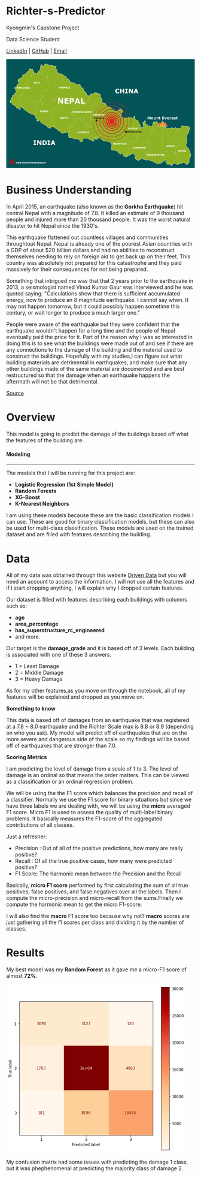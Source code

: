 # Richter-s-Predictor
Kyongmin's Capstone Project

Data Science Student 

[LinkedIn](https://www.linkedin.com/in/kyongminso/) | [GitHub](https://github.com/kyongminso) | [Email](mailto:kyongminso@gmail.com)

<img src= "Images/nepal-quake-map-data.jpeg">

# Business Understanding
In April 2015, an earthquake (also known as the **Gorkha Earthquake**) hit central Nepal with a magnitude of 7.8. It killed an estimate of 9 thousand people and injured more than 20 thousand people. It was the worst natural disaster to hit Nepal since the 1930's. 

This earthquake flattened out countless villages and communities throughtout Nepal. Nepal is already one of the poorest Asian countries with a GDP of about $20 billion dollars and had no abilities to reconstruct themselves needing to rely on foreign aid to get back up on their feet. This country was absolutely not prepared for this catastrophe and they paid massively for their consequences for not being prepared.


Something that intrigued me was that that 2 years prior to the earthquake in 2013, a seismologist named Vinod Kumar Gaur was interviewed and he was quoted saying: "Calculations show that there is sufficient accumulated energy, now to produce an 8 magnitude earthquake. I cannot say when. It may not happen tomorrow, but it could possibly happen sometime this century, or wait longer to produce a much larger one." 

People were aware of the earthquake but they were confident that the earthquake wouldn't happen for a long time and the people of Nepal eventually paid the price for it. Part of the reason why I was so interested in doing this is to see what the buildings were made out of and see if there are any connections to the damage of the building and the material used to construct the buildings. Hopefully with my studies,I can figure out what building materials are detrimental in earthquakes, and make sure that any other buildings made of the same material are documented and are best restructured so that the damage when an earthquake happens the aftermath will not be that detrimental.

[Source](https://en.wikipedia.org/wiki/April_2015_Nepal_earthquake)

# Overview 
This model is going to predict the damage of the buildings based off what the features of the building are. 

#### **Modeling** 
------------------------
The models that I will be running for this project are: 

- **Logistic Regression (1st Simple Model)** 
- **Random Forests**
- **XG-Boost** 
- **K-Nearest Neighbors**


I am using these models because these are the basic classification models I can use. These are good for binary classification models, but these can also be used for multi-class classification. These models are used on the trained dataset and are filled with features describing the building.


# Data
All of my data was obtained through this website [Driven Data](https://www.drivendata.org/competitions/57/nepal-earthquake/) but you will need an account to access the information. I will not use all the features and if I start dropping anything, I will explain why I dropped certain features.


Our dataset is filled with features describing each buildings with columns such as: 
- **age**
- **area_percentage**
- **has_superstructure_rc_engineered**
- and more.

Our target is the **damage_grade** and it is based off of 3 levels. Each building is associated with one of these 3 answers.
- 1 = Least Damage 
- 2 = Middle Damage 
- 3 = Heavy Damage 


As for my other features,as you move on through the notebook, all of my features will be explained and dropped as you move on. 


**Something to know**

This data is based off of damages from an earthquake that was registered at a 7.8 ~ 8.0 earthquake and the Richter Scale max is 8.8 or 8.9 (depending on who you ask). My model will predict off of earthquakes that are on the more severe and dangerous side of the scale so my findings will be based off of earthquakes that are stronger than 7.0. 

**Scoring Metrics**

I am predicting the level of damage from a scale of 1 to 3. The level of damage is an ordinal so that means the order matters. This can be viewed as a classification or an ordinal regression problem.

We will be using the the F1 score which balances the precision and recall of a classifier. Normally we use the F1 score for binary situations but since we have three labels we are dealing with, we will be using the **micro** averaged F1 score. Micro F1 is used to assess the quality of multi-label binary problems. It basically measures the F1-score of the aggregated contributions of all classes. 

Just a refresher: 
- Precision : Out of all of the positive predictions, how many are really positive?
- Recall : Of all the true positive cases, how many were predicted positive? 
- F1 Score: The harmonic mean between the Precision and the Recall 

Basically, **micro F1 score** performed by first calculating the sum of all true positives, false positives, and false negatives over all the labels. Then I compute the micro-precision and micro-recall from the sums.Finally we compute the harmonic mean to get the micro F1-score.

I will also find the **macro** F1 score too because why not? **macro** scores are just gathering all the f1 scores per class and dividing it by the number of classes.

# Results
My best model was my **Random Forest** as it gave me a micro-F1 score of almost **72%**.



<img src = 'Images/final_confusion_matrix.png'>

My confusion matrix had some issues with predicting the damage 1 class, but it was phephenomenal at predicting the majority class of damage 2. 